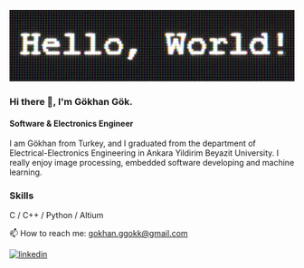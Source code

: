 ![Software & Electronics Engineer](https://github.com/gokhanggok/gokahnggok/blob/main/hello-world-1080.jpg)

### Hi there 👋, I'm Gökhan Gök. 
#### Software & Electronics Engineer


I am Gökhan from Turkey, and I graduated from the department of Electrical-Electronics Engineering in Ankara Yildirim Beyazit University. I really enjoy image processing, embedded software developing and machine learning. 

### Skills 
C / C++ / Python / Altium

📫 How to reach me: gokhan.ggokk@gmail.com 

[<img src='https://github.com/gokhanggok/gokhanggok/blob/main/702300.png' alt='linkedin' height='40'>](https://www.linkedin.com/in/gokhanggok/)  



